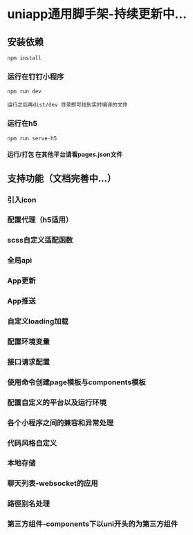 # uniapp通用脚手架-持续更新中...

## 安装依赖
```
npm install
```

### 运行在钉钉小程序
```
npm run dev

运行之后再dist/dev 目录即可找到实时编译的文件
```

### 运行在h5
```
npm run serve-h5
```

#### 运行/打包 在其他平台请看pages.json文件

## 支持功能（文档完善中...）

### 引入icon

### 配置代理（h5适用）

### scss自定义适配函数

### 全局api

### App更新

### App推送

### 自定义loading加载

### 配置环境变量

### 接口请求配置

### 使用命令创建page模板与components模板

### 配置自定义的平台以及运行环境

### 各个小程序之间的兼容和异常处理

### 代码风格自定义

### 本地存储

### 聊天列表-websocket的应用

### 路徑别名处理

### 第三方组件-components下以uni开头的为第三方组件








